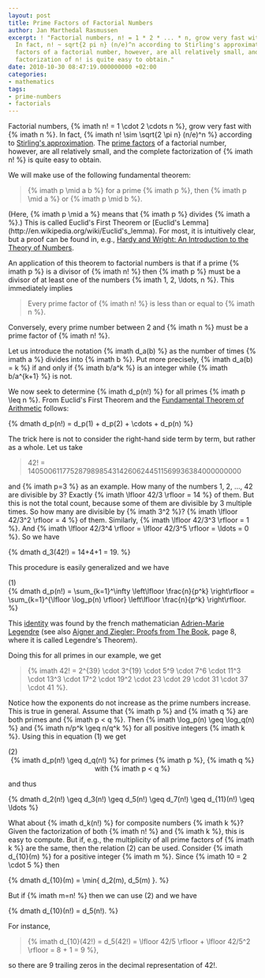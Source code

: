 ```yaml
---
layout: post
title: Prime Factors of Factorial Numbers
author: Jan Marthedal Rasmussen
excerpt: ! "Factorial numbers, n! = 1 * 2 * ... * n, grow very fast with n.
  In fact, n! ~ sqrt{2 pi n} (n/e)^n according to Stirling's approximation. The prime
  factors of a factorial number, however, are all relatively small, and the complete
  factorization of n! is quite easy to obtain."
date: 2010-10-30 08:47:19.000000000 +02:00
categories:
- mathematics
tags:
- prime-numbers
- factorials
---
```

Factorial numbers, {% imath n! = 1 \cdot 2 \cdots n %}, grow very fast with {% imath n %}. In fact, {% imath n! \sim \sqrt{2 \pi n} (n/e)^n %} according to [Stirling's approximation](http://en.wikipedia.org/wiki/Stirling's_approximation). The [prime factors](http://en.wikipedia.org/wiki/Prime_factor) of a factorial number, however, are all relatively small, and the complete factorization of {% imath n! %} is quite easy to obtain.

We will make use of the following fundamental theorem:

> {% imath p \mid a b %} for a prime {% imath p %}, then {% imath p \mid a %} or {% imath p \mid b %}.

<div class="pull-right"><a href="{% amazon hardy-wright %}"><img src="{% bookcover hardy-wright %}" alt=""></a></div>
(Here, {% imath p \mid a %} means that {% imath p %} divides {% imath a %}.) This is called Euclid's First Theorem or [Euclid's Lemma](http://en.wikipedia.org/wiki/Euclid's_lemma). For most, it is intuitively clear, but a proof can be found in, e.g., <a href="{% amazon hardy-wright %}">Hardy and Wright: An Introduction to the Theory of Numbers</a>.

An application of this theorem to factorial numbers is that if a prime {% imath p %} is a divisor of {% imath n! %} then {% imath p %} must be a divisor of at least one of the numbers {% imath 1, 2, \ldots, n %}. This immediately implies

> Every prime factor of {% imath n! %} is less than or equal to {% imath n %}.

Conversely, every prime number between 2 and {% imath n %} must be a prime factor of {% imath n! %}.

Let us introduce the notation {% imath d_a(b) %} as the number of times {% imath a %} divides into {% imath b %}. Put more precisely, {% imath d_a(b) = k %} if and only if {% imath b/a^k %} is an integer while {% imath b/a^{k+1} %} is not.

We now seek to determine {% imath d_p(n!) %} for all primes {% imath p \leq n %}. From Euclid's First Theorem and the [Fundamental Theorem of Arithmetic](http://en.wikipedia.org/wiki/Fundamental_theorem_of_arithmetic) follows:

{% dmath d_p(n!) = d_p(1) + d_p(2) + \cdots + d_p(n) %}

The trick here is not to consider the right-hand side term by term, but rather as a whole. Let us take

> 42! = 1405006117752879898543142606244511569936384000000000

and {% imath p=3 %} as an example. How many of the numbers 1, 2, &#8230;, 42 are divisible by 3? Exactly {% imath \lfloor 42/3 \rfloor = 14 %} of them. But this is not the total count, because some of them are divisible by 3 multiple times. So how many are divisible by {% imath 3^2 %}? {% imath \lfloor 42/3^2 \rfloor = 4 %} of them. Similarly, {% imath \lfloor 42/3^3 \rfloor = 1 %}. And {% imath \lfloor 42/3^4 \rfloor = \lfloor 42/3^5 \rfloor = \ldots = 0 %}. So we have

{% dmath d_3(42!) = 14+4+1 = 19. %}

This procedure is easily generalized and we have

<div class="pull-right">(1)</div>
{% dmath d_p(n!) = \sum_{k=1}^\infty \left\lfloor \frac{n}{p^k} \right\rfloor = \sum_{k=1}^{\lfloor \log_p(n) \rfloor} \left\lfloor \frac{n}{p^k} \right\rfloor. %}

This [identity](http://en.wikipedia.org/wiki/Factorial#Number_theory) was found by the french mathematician [Adrien-Marie Legendre](http://en.wikipedia.org/wiki/Adrien-Marie_Legendre) (see also <a href="{% amazon proofsbook %}">Aigner and Ziegler: Proofs from The Book</a>, page 8, where it is called Legendre's Theorem).

Doing this for all primes in our example, we get

> {% imath 42! = 2^{39} \cdot 3^{19} \cdot 5^9 \cdot 7^6 \cdot 11^3 \cdot 13^3 \cdot 17^2 \cdot 19^2 \cdot 23 \cdot 29 \cdot 31 \cdot 37 \cdot 41 %}.

Notice how the exponents do not increase as the prime numbers increase. This is true in general. Assume that {% imath p %} and {% imath q %} are both primes and {% imath p < q %}. Then {% imath \log_p(n) \geq \log_q(n) %} and {% imath n/p^k \geq n/q^k %} for all positive integers {% imath k %}. Using this in equation&nbsp;(1) we get

<div class="pull-right">(2)</div>
<div style="text-align: center;">
{% imath d_p(n!) \geq d_q(n!) %} for primes {% imath p %}, {% imath q %} with {% imath p < q %}
</div>

and thus

{% dmath d_2(n!) \geq d_3(n!) \geq d_5(n!) \geq d_7(n!) \geq d_{11}(n!) \geq \ldots %}

What about {% imath d_k(n!) %} for composite numbers {% imath k %}? Given the factorization of both {% imath n! %} and {% imath k %}, this is easy to compute. But if, e.g., the multiplicity of all prime factors of {% imath k %} are the same, then the relation&nbsp;(2) can be used. Consider {% imath d_{10}(m) %} for a positive integer {% imath m %}. Since {% imath 10 = 2 \cdot 5 %} then

{% dmath d_{10}(m) = \min\{ d_2(m), d_5(m) \}. %}

But if {% imath m=n! %} then we can use&nbsp;(2) and we have

{% dmath d_{10}(n!) = d_5(n!). %}

For instance,

> {% imath d_{10}(42!) = d_5(42!) = \lfloor 42/5 \rfloor + \lfloor 42/5^2 \rfloor = 8 + 1 = 9 %},

so there are 9 trailing zeros in the decimal representation of 42!.
